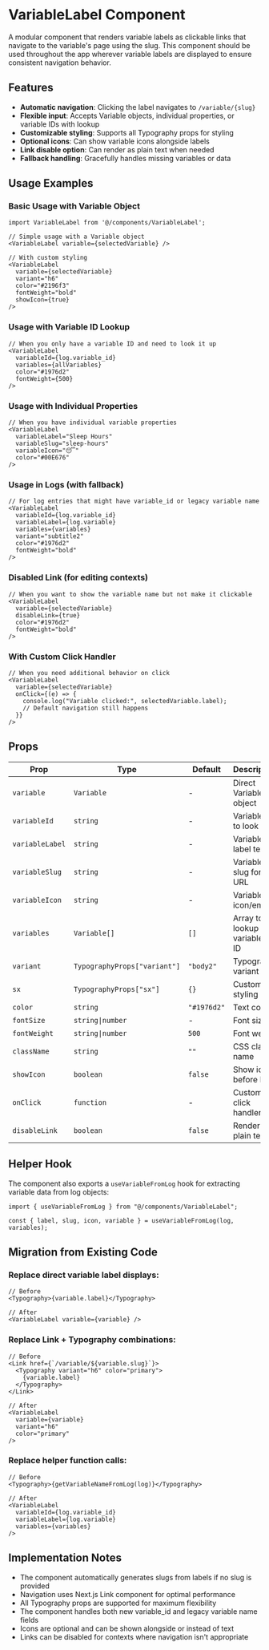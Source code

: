 # VariableLabel Component

A modular component that renders variable labels as clickable links that navigate to the variable's page using the slug. This component should be used throughout the app wherever variable labels are displayed to ensure consistent navigation behavior.

## Features

- **Automatic navigation**: Clicking the label navigates to `/variable/{slug}`
- **Flexible input**: Accepts Variable objects, individual properties, or variable IDs with lookup
- **Customizable styling**: Supports all Typography props for styling
- **Optional icons**: Can show variable icons alongside labels
- **Link disable option**: Can render as plain text when needed
- **Fallback handling**: Gracefully handles missing variables or data

## Usage Examples

### Basic Usage with Variable Object

```tsx
import VariableLabel from '@/components/VariableLabel';

// Simple usage with a Variable object
<VariableLabel variable={selectedVariable} />

// With custom styling
<VariableLabel
  variable={selectedVariable}
  variant="h6"
  color="#2196f3"
  fontWeight="bold"
  showIcon={true}
/>
```

### Usage with Variable ID Lookup

```tsx
// When you only have a variable ID and need to look it up
<VariableLabel
  variableId={log.variable_id}
  variables={allVariables}
  color="#1976d2"
  fontWeight={500}
/>
```

### Usage with Individual Properties

```tsx
// When you have individual variable properties
<VariableLabel
  variableLabel="Sleep Hours"
  variableSlug="sleep-hours"
  variableIcon="😴"
  color="#00E676"
/>
```

### Usage in Logs (with fallback)

```tsx
// For log entries that might have variable_id or legacy variable name
<VariableLabel
  variableId={log.variable_id}
  variableLabel={log.variable}
  variables={variables}
  variant="subtitle2"
  color="#1976d2"
  fontWeight="bold"
/>
```

### Disabled Link (for editing contexts)

```tsx
// When you want to show the variable name but not make it clickable
<VariableLabel
  variable={selectedVariable}
  disableLink={true}
  color="#1976d2"
  fontWeight="bold"
/>
```

### With Custom Click Handler

```tsx
// When you need additional behavior on click
<VariableLabel
  variable={selectedVariable}
  onClick={(e) => {
    console.log("Variable clicked:", selectedVariable.label);
    // Default navigation still happens
  }}
/>
```

## Props

| Prop            | Type                         | Default     | Description                    |
| --------------- | ---------------------------- | ----------- | ------------------------------ |
| `variable`      | `Variable`                   | -           | Direct Variable object         |
| `variableId`    | `string`                     | -           | Variable ID to look up         |
| `variableLabel` | `string`                     | -           | Variable label text            |
| `variableSlug`  | `string`                     | -           | Variable slug for URL          |
| `variableIcon`  | `string`                     | -           | Variable icon/emoji            |
| `variables`     | `Variable[]`                 | `[]`        | Array to lookup variable by ID |
| `variant`       | `TypographyProps["variant"]` | `"body2"`   | Typography variant             |
| `sx`            | `TypographyProps["sx"]`      | `{}`        | Custom styling                 |
| `color`         | `string`                     | `"#1976d2"` | Text color                     |
| `fontSize`      | `string\|number`             | -           | Font size                      |
| `fontWeight`    | `string\|number`             | `500`       | Font weight                    |
| `className`     | `string`                     | `""`        | CSS class name                 |
| `showIcon`      | `boolean`                    | `false`     | Show icon before label         |
| `onClick`       | `function`                   | -           | Custom click handler           |
| `disableLink`   | `boolean`                    | `false`     | Render as plain text           |

## Helper Hook

The component also exports a `useVariableFromLog` hook for extracting variable data from log objects:

```tsx
import { useVariableFromLog } from "@/components/VariableLabel";

const { label, slug, icon, variable } = useVariableFromLog(log, variables);
```

## Migration from Existing Code

### Replace direct variable label displays:

```tsx
// Before
<Typography>{variable.label}</Typography>

// After
<VariableLabel variable={variable} />
```

### Replace Link + Typography combinations:

```tsx
// Before
<Link href={`/variable/${variable.slug}`}>
  <Typography variant="h6" color="primary">
    {variable.label}
  </Typography>
</Link>

// After
<VariableLabel
  variable={variable}
  variant="h6"
  color="primary"
/>
```

### Replace helper function calls:

```tsx
// Before
<Typography>{getVariableNameFromLog(log)}</Typography>

// After
<VariableLabel
  variableId={log.variable_id}
  variableLabel={log.variable}
  variables={variables}
/>
```

## Implementation Notes

- The component automatically generates slugs from labels if no slug is provided
- Navigation uses Next.js Link component for optimal performance
- All Typography props are supported for maximum flexibility
- The component handles both new variable_id and legacy variable name fields
- Icons are optional and can be shown alongside or instead of text
- Links can be disabled for contexts where navigation isn't appropriate
